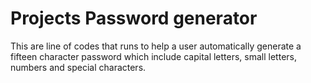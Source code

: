 # Projects Password generator
This are line of codes that runs to help a user automatically generate a fifteen character password which include capital letters, small letters, numbers and special characters.
